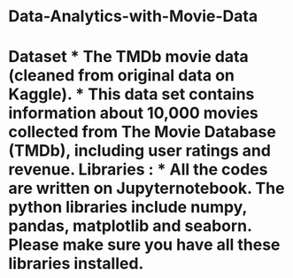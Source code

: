 # Data-Analytics-with-Movie-Data
# Dataset * The TMDb movie data (cleaned from original data on Kaggle). * This data set contains information about 10,000 movies collected from The Movie Database (TMDb), including user ratings and revenue.  Libraries :  * All the codes are written on Jupyternotebook. The python libraries include numpy, pandas, matplotlib and seaborn. Please make sure you have all these libraries installed. 
